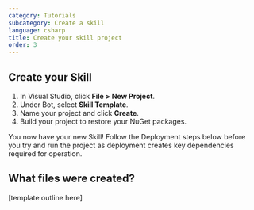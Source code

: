 ```yaml
---
category: Tutorials
subcategory: Create a skill
language: csharp
title: Create your skill project
order: 3
---
```



## Create your Skill

1. In Visual Studio, click **File > New Project**.
2. Under Bot, select **Skill Template**.
3. Name your project and click **Create**.
4. Build your project to restore your NuGet packages.

You now have your new Skill! Follow the Deployment steps below before you try and run the project as deployment creates key dependencies required for operation.

## What files were created?
[template outline here]